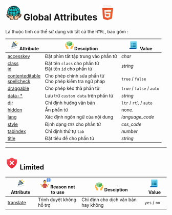 # <img src="https://raw.githubusercontent.com/Zenfection/Image/master/2021/06/22-12-10-10-icons8-earth_care.png" title="" alt="icons8-earth_care.png" width="50"> Global Attributes <img src="https://raw.githubusercontent.com/Zenfection/Image/master/2021/06/22-12-04-09-06-00-18-00-html5.gif" title="" alt="06-00-18-00-html5.gif" width="50">

Là thuộc tính có thể sử dụng với tất cả thẻ `HTML`, bao gồm : 

| ![1](https://raw.githubusercontent.com/Zenfection/Image/master/2021/06/13-10-10-39-icons8-electrical.png)Attribute                                         | ![1](https://raw.githubusercontent.com/Zenfection/Image/master/2021/06/13-10-06-26-icons8-handle_with_care.png)Desciption | ![icons8-purchase_order.png](https://raw.githubusercontent.com/Zenfection/Image/master/2021/06/22-16-08-47-icons8-purchase_order.png) Value |
| ---------------------------------------------------------------------------------------------------------------------------------------------------------- | ------------------------------------------------------------------------------------------------------------------------- | ------------------------------------------------------------------------------------------------------------------------------------------- |
| [accesskey](https://www.w3schools.com/tags/att_global_accesskey.asp)                                                                                       | Đặt phím tắt tập trung vào phần tử                                                                                        | *char*                                                                                                                                      |
| [class](https://www.w3schools.com/tags/att_global_class.asp)<br>[id](https://www.w3schools.com/tags/att_global_id.asp)                                     | Đặt tên `class` cho phần tử<br>Đặt tên `id` cho phần tử                                                                   | *string*                                                                                                                                    |
| [contenteditable](https://www.w3schools.com/tags/att_global_contenteditable.asp)<br>[spellcheck](https://www.w3schools.com/tags/att_global_spellcheck.asp) | Cho phép chỉnh sửa phần tử<br>Cho phép kiểm tra ngữ pháp                                                                  | `true` / `false`                                                                                                                            |
| [draggable](https://www.w3schools.com/tags/att_global_draggable.asp)                                                                                       | Cho phép kéo thả phần tử                                                                                                  | `true` / `false` / `auto`                                                                                                                   |
| [data-*](https://www.w3schools.com/tags/att_global_data.asp)                                                                                               | Lưu trữ `custom data` trên phần tử                                                                                        | *string*                                                                                                                                    |
| [dir](https://www.w3schools.com/tags/att_global_dir.asp)                                                                                                   | Chỉ định hướng văn bản                                                                                                    | `ltr` / `rtl` / `auto`                                                                                                                      |
| [hidden](https://www.w3schools.com/tags/att_global_hidden.asp)                                                                                             | Ẩn phần tử                                                                                                                | none.                                                                                                                                       |
| [lang](https://www.w3schools.com/tags/att_global_lang.asp)                                                                                                 | Xác định ngôn ngữ của nội dung                                                                                            | *language_code*                                                                                                                             |
| [style](https://www.w3schools.com/tags/att_global_style.asp)                                                                                               | Định dạng `CSS` cho phần tử                                                                                               | *css_code*                                                                                                                                  |
| [tabindex](https://www.w3schools.com/tags/att_global_tabindex.asp)                                                                                         | Chỉ định thứ tự `tab`                                                                                                     | *number*                                                                                                                                    |
| [title](https://www.w3schools.com/tags/att_global_title.asp)                                                                                               | Đặt tiêu đề cho phần tử                                                                                                   | *string*                                                                                                                                    |

---

## <img src="https://raw.githubusercontent.com/Zenfection/Image/master/2021/06/22-16-10-36-icons8-delete_shield.png" title="" alt="icons8-delete_shield.png" width="40"> Limited

| ![1](https://raw.githubusercontent.com/Zenfection/Image/master/2021/06/13-10-10-39-icons8-electrical.png)Attribute | ![1](https://raw.githubusercontent.com/Zenfection/Image/master/2021/06/20-23-11-28-icons8-why_quest.png)Reason not to use | ![1](https://raw.githubusercontent.com/Zenfection/Image/master/2021/06/13-10-06-26-icons8-handle_with_care.png)Desciption | ![icons8purchaseorderpng](https://raw.githubusercontent.com/Zenfection/Image/master/2021/06/22-16-08-47-icons8-purchase_order.png) Value |
| ------------------------------------------------------------------------------------------------------------------ | ------------------------------------------------------------------------------------------------------------------------- | ------------------------------------------------------------------------------------------------------------------------- | ---------------------------------------------------------------------------------------------------------------------------------------- |
| [translate](https://www.w3schools.com/tags/att_global_translate.asp)                                               | Trình duyệt không hỗ trợ                                                                                                  | Chỉ định cho dịch văn bản hay không                                                                                       | `yes` / `no`                                                                                                                             |
